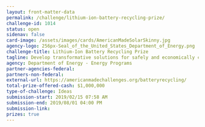 ```yaml
---
layout: front-matter-data
permalink: /challenge/lithium-ion-battery-recycling-prize/
challenge-id: 1014
status: open
sidenav: false
card-image: /assets/images/cards/AmericanMadeSolarSkinny.jpg
agency-logo: 256px-Seal_of_the_United_States_Department_of_Energy.png
challenge-title: Lithium-Ion Battery Recycling Prize
tagline: Develop transformative solutions for safely and economically collecting, sorting, storing, and transporting 90% of discarded or spent lithium-ion batteries in the United States with the ultimate goal of reintroducing key materials to the battery manufacturing supply chain.
agency: Department of Energy - Energy Programs
partner-agencies-federal: 
partners-non-federal: 
external-url: https://americanmadechallenges.org/batteryrecycling/
total-prize-offered-cash: $1,000,000
type-of-challenge: Ideas
submission-start: 2019/02/15 07:58 AM
submission-end: 2019/08/01 04:00 PM
submission-link:  
prizes: true
---
```




